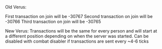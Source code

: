 Old Verus:

First transaction on join will be -30767
Second transaction on join will be -30766
Third transaction on join will be -30765

New Verus:
Transactions will be the same for every person and will start at a different position depending on when the server was started.
Can be disabled with combat disabler if transactions are sent every ~4-6 ticks
